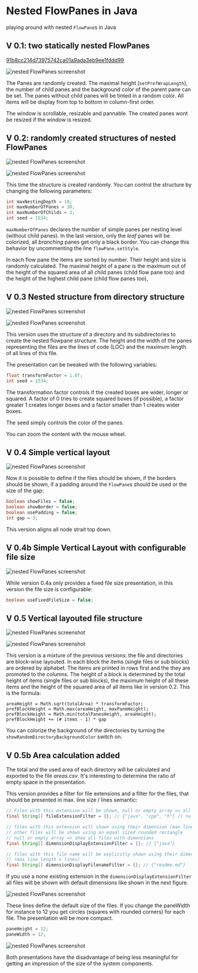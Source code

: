 # Nested FlowPanes in Java

playing around with nested `FlowPane`s in Java

## V 0.1: two statically nested FlowPanes

[91b8cc214d73975742ca01a9ada3eb9ee1fddd99](https://github.com/MoooDob/NestedJavaFlowPanes/commit/91b8cc214d73975742ca01a9ada3eb9ee1fddd99)

![nested FlowPanes screenshot](./images/screenshot_01.png)



The Panes are randomly created. The maximal height (`setPrefWrapLength`), the number of child panes and the background color of the parent pane can be set. The panes without child panes will be tinted in a random color. All items will be display from top to bottom in column-first order.

The window is scrollable, resizable and pannable. The created panes wont be resized if the window is resized.

## V 0.2: randomly created structures of nested FlowPanes

![nested FlowPanes screenshot](./images/screenshot_02.png)

![nested FlowPanes screenshot](./images/screenshot_02b.png)

This time the structure is created randomly. You can control the structure by changing the following parameters:

```java
int maxNestingDepth = 10;
int maxNumberOfPanes = 30;
int maxNumberOfChilds = 3;
int seed = 1534;
```

`maxNumberOfPanes` declares the number of simple panes per nesting level (without child panes). In the last version, only the *leaf* panes will be colorized, all *branching* panes get only a black border. You can change this behavior by uncommenting the line `flowPane.setStyle`.

In each flow pane the items are sorted by number. Their height and size is randomly calculated. The maximal height of a pane is the maximum out of the height of the squared area of all child panes (child flow pane too) and the height of the highest child pane (child flow panes too), 

## V 0.3 Nested structure from directory structure

![nested FlowPanes screenshot](./images/screenshot_03a.png)

![nested FlowPanes screenshot](./images/screenshot_03b.png)

This version uses the structure of a directory and its subdirectories to create the nested flowpane structure. The height and the width of the panes representing the files are the lines of code (LOC) and the maximum length of all lines of this file. 

The presentation can be tweaked with the following variables:

```java
float transformFactor = 1.0f;
int seed = 1534;
```

The transformation factor controls if the created boxes are wider, longer or squared. A factor of 0 tries to create squared boxes (if possible), a factor greater 1 creates longer boxes and a factor smaller than 1 creates wider boxes.

The seed simply controls the color of the panes.

You can zoom the content with the mouse wheel.

## V 0.4 Simple vertical layout

![nested FlowPanes screenshot](./images/screenshot_04a.png)

Now it is possible to define if the files should be shown, if the borders should be shown, if a padding around the `FlowPane`s should be used or the size of the gap: 

```java
boolean showFiles = false;
boolean showBorder = false;
boolean usePadding = false;
int gap = 3;
```
This version aligns all node strait top down. 

## V 0.4b Simple Vertical Layout with configurable file size 

![nested FlowPanes screenshot](./images/screenshot_04b.png)

While version 0.4a only provides a fixed file size presentation, in this version the file size is configurable:

```java
boolean useFixedFileSize = false;
```

## V 0.5 Vertical layouted file structure

![nested FlowPanes screenshot](./images/screenshot_05a.png)

![nested FlowPanes screenshot](./images/screenshot_05b.png)

This version is a mixture of the previous versions: the file and directories are block-wise layouted. In each block the items (single files or sub blocks) are ordered by alphabet. The items are printed in rows first and the they are promoted to the columns. The height of a block is determined by the total height of items (single files or sub blocks), the maximum height of all these items and the height of the squared area of all items like in version 0.2. This is the formula:

```pseudocode
areaHeight = Math.sqrt(totalArea) * transformFactor;
prefBlockHeight = Math.max(areaHeight, maxPaneHeight);
prefBlockHeight = Math.min(totalPanesHeight, areaHeight);
prefBlockHeight += (# items - 1) * gap  	
```
You can colorize the background of the directories by turning the `showRandomDirectoryBackgroundColor` switch on.

## V 0.5b Area calculation added

The total and the used area of each directory will be calculated and exported to the file *areas.csv*. It's interesting to determine the ratio of empty space in the presentation.

This version provides a filter for file extensions and a filter for the files, that should be presented in max. line size / lines semantic:

```java
// Files with this extension will be shown, null or empty array => all files 
final String[] fileExtensionFilter = {}; // {"java", "cpp", "h"} // null /*=> all*/

// files with this extension will shown using their dimension (max line length x lines),
// other files will be shown using an equal sized rounded rectangle
// null or empty array => show all files with dimensions
final String[] dimensionDisplayExtensionFilter = {}; // {"java"}

// files with this file name will be explicitly shown using their dimension 
// (max line length x lines)
final String[] dimensionDisplayFilenameFilter = {}; // {"readme.md"}
```

If you use a none existing extension in the `dimensionDisplayExtensionFilter` all files will be shown with default dimensions like shown in the next figure.

![nested FlowPanes screenshot](./images/screenshot_05ba.png)

These lines define the default size of the files. If you change the paneWidth for instance to 12 you get circles (squares with rounded corners) for each file. The presentation will be more compact.

```java
paneHeight = 12;
paneWidth = 12; 
```

![nested FlowPanes screenshot](./images/screenshot_05bb.png)

Both presentations have the disadvantage of being less meaningful for getting an impression of the size of the system components.